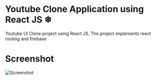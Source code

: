 # Youtube Clone Application using React JS ❄
Youtube UI Clone project using React JS. The project implements react routing and firebase
# Screenshot

![Screenshot ](https://user-images.githubusercontent.com/68656122/134808184-44949150-901b-42ae-9aed-61f74ace4aeb.png)

